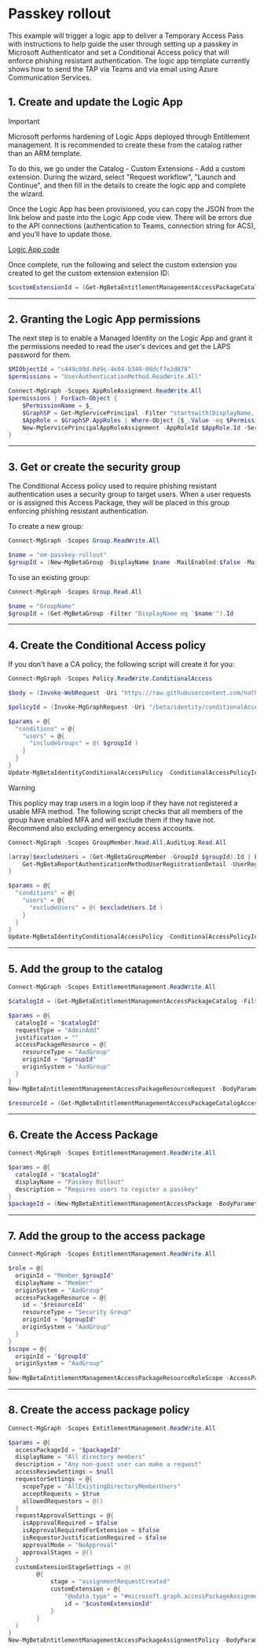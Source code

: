 # Passkey rollout

This example will trigger a logic app to deliver a Temporary Access Pass with instructions to help guide the user through setting up a passkey in Microsoft Authenticator and set a Conditional Access policy that will enforce phishing resistant authentication. The logic app template currently shows how to send the TAP via Teams and via email using Azure Communication Services.

## 1. Create and update the Logic App

> [!IMPORTANT]
> Microsoft performs hardening of Logic Apps deployed through Entitlement management. It is recommended to create these from the catalog rather than an ARM template.

To do this, we go under the Catalog - Custom Extensions - Add a custom extension. During the wizard, select "Request workflow", "Launch and Continue", and then fill in the details to create the logic app and complete the wizard.

Once the Logic App has been provisioned, you can copy the JSON from the link below and paste into the Logic App code view. There will be errors due to the API connections (authentication to Teams, connection string for ACS), and you'll have to update those.

[Logic App code](passkey-rollout-la.json)

Once complete, run the following and select the custom extension you created to get the custom extension extension ID:

```powershell
$customExtensionId = (Get-MgBetaEntitlementManagementAccessPackageCatalogAccessPackageCustomWorkflowExtension -AccessPackageCatalogId $catalogId | Out-GridView -PassThru).Id

```

---

## 2. Granting the Logic App permissions

The next step is to enable a Managed Identity on the Logic App and grant it the permissions needed to read the user's devices and get the LAPS password for them.

```powershell
$MIObjectId = "c449c80d-0d9c-4e04-b340-00dcf7e2d878"
$permissions = "UserAuthenticationMethod.ReadWrite.All"

Connect-MgGraph -Scopes AppRoleAssignment.ReadWrite.All
$permissions | ForEach-Object {
	$PermissionName = $_
	$GraphSP = Get-MgServicePrincipal -Filter "startswith(DisplayName,'Microsoft Graph')" | Select-Object -first 1 #Graph App ID: 00000003-0000-0000-c000-000000000000
	$AppRole = $GraphSP.AppRoles | Where-Object {$_.Value -eq $PermissionName -and $_.AllowedMemberTypes -contains "Application"}
	New-MgServicePrincipalAppRoleAssignment -AppRoleId $AppRole.Id -ServicePrincipalId $MIObjectId -ResourceId $GraphSP.Id -PrincipalId $MIObjectId
}

```

---

## 3. Get or create the security group

The Conditional Access policy used to require phishing resistant authentication uses a security group to target users. When a user requests or is assigned this Access Package, they will be placed in this group enforcing phishing resistant authentication.

To create a new group:

```powershell
Connect-MgGraph -Scopes Group.ReadWrite.All

$name = "em-passkey-rollout"
$groupId = (New-MgBetaGroup -DisplayName $name -MailEnabled:$false -MailNickname $name -SecurityEnabled:$true).Id

```

To use an existing group:

```powershell
Connect-MgGraph -Scopes Group.Read.All

$name = "GroupName"
$groupId = (Get-MgBetaGroup -Filter "DisplayName eq '$name'").Id

```

---

## 4. Create the Conditional Access policy

If you don't have a CA policy, the following script will create it for you:

```powershell
Connect-MgGraph -Scopes Policy.ReadWrite.ConditionalAccess

$body = (Invoke-WebRequest -Uri "https://raw.githubusercontent.com/nathanmcnulty/MMS2024FLL/refs/heads/main/entra-entitlement-management/examples/authentication/passkey-rollout/passkey-rollout-cap.json").Content

$policyId = (Invoke-MgGraphRequest -Uri "/beta/identity/conditionalAccess/policies" -Body $body -Method POST).Id

$params = @{
  "conditions" = @{
    "users" = @{
      "includeGroups" = @( $groupId )
    }
  }
}
Update-MgBetaIdentityConditionalAccessPolicy -ConditionalAccessPolicyId $policyId -BodyParameter $params

```

> [!WARNING]  
> This poplicy may trap users in a login loop if they have not registered a usable MFA method. The following script checks that all members of the group have enabled MFA and will exclude them if they have not. Recommend also excluding emergency access accounts.

```powershell
Connect-MgGraph -Scopes GroupMember.Read.All,AuditLog.Read.All

[array]$excludeUsers = (Get-MgBetaGroupMember -GroupId $groupId).Id | ForEach-Object { 
    Get-MgBetaReportAuthenticationMethodUserRegistrationDetail -UserRegistrationDetailsId $_ | Where-Object { $_.IsMfaCapable -eq $false }
}

$params = @{
  "conditions" = @{
    "users" = @{
      "excludeUsers" = @( $excludeUsers.Id )
    }
  }
}
Update-MgBetaIdentityConditionalAccessPolicy -ConditionalAccessPolicyId $policyId -BodyParameter $params

```

---

## 5. Add the group to the catalog

```powershell
Connect-MgGraph -Scopes EntitlementManagement.ReadWrite.All

$catalogId = (Get-MgBetaEntitlementManagementAccessPackageCatalog -Filter "DisplayName eq 'General'").Id

$params = @{
  catalogId = "$catalogId"
  requestType = "AdminAdd"
  justification = ""
  accessPackageResource = @{
    resourceType = "AadGroup"
    originId = "$groupId"
    originSystem = "AadGroup"
  }
}
New-MgBetaEntitlementManagementAccessPackageResourceRequest -BodyParameter $params

$resourceId = (Get-MgBetaEntitlementManagementAccessPackageCatalogAccessPackageResource -AccessPackageCatalogId $catalogId -Filter "originId eq '$groupId'").Id

```

---

## 6. Create the Access Package

```powershell
Connect-MgGraph -Scopes EntitlementManagement.ReadWrite.All

$params = @{
  catalogId = "$catalogId"
  displayName = "Passkey Rollout"
  description = "Requires users to register a passkey"
}
$packageId = (New-MgBetaEntitlementManagementAccessPackage -BodyParameter $params).Id

```

---

## 7. Add the group to the access package

```powershell
Connect-MgGraph -Scopes EntitlementManagement.ReadWrite.All

$role = @{
  originId = "Member_$groupId"
  displayName = "Member"
  originSystem = "AadGroup"
  accessPackageResource = @{
    id = "$resourceId"
    resourceType = "Security Group"
    originId = "$groupId"
    originSystem = "AadGroup"
  }
}
$scope = @{
  originId = "$groupId"
  originSystem = "AadGroup"
}
New-MgBetaEntitlementManagementAccessPackageResourceRoleScope -AccessPackageId $packageId -AccessPackageResourceRole $role -AccessPackageResourceScope $scope

```

---

## 8. Create the access package policy

```powershell
Connect-MgGraph -Scopes EntitlementManagement.ReadWrite.All

$params = @{
  accessPackageId = "$packageId"
  displayName = "All directory members"
  description = "Any non-guest user can make a request"
  accessReviewSettings = $null
  requestorSettings = @{
    scopeType = "AllExistingDirectoryMemberUsers"
    acceptRequests = $true
    allowedRequestors = @()
  }
  requestApprovalSettings = @{
    isApprovalRequired = $false
    isApprovalRequiredForExtension = $false
    isRequestorJustificationRequired = $false
    approvalMode = "NoApproval"
    approvalStages = @()
  }
  customExtensionStageSettings = @(
        @{
            stage = "assignmentRequestCreated"
            customExtension = @{
                "@odata.type" = "#microsoft.graph.accessPackageAssignmentRequestWorkflowExtension"
                id = "$customExtensionId"
            }
        }
  )
}
New-MgBetaEntitlementManagementAccessPackageAssignmentPolicy -BodyParameter $params

```
